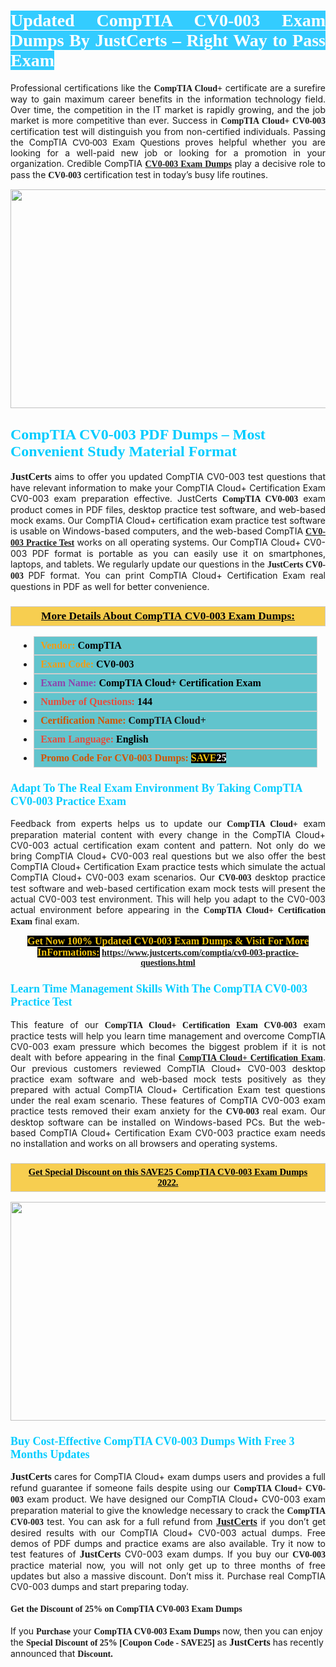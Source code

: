<h1 style="text-align: justify;"><span style="color:#ffffff;"><span style="font-family:Georgia,serif;"><strong><span style="background-color:#33ccff;">Updated CompTIA CV0-003 Exam Dumps By JustCerts – Right Way to Pass Exam</span></strong></span></span></h1>

<p style="text-align: justify;">Professional certifications like the <span style="font-family:Georgia,serif;"><strong>CompTIA Cloud+</strong></span> certificate are a surefire way to gain maximum career benefits in the information technology field. Over time, the competition in the IT market is rapidly growing, and the job market is more competitive than ever. Success in <span style="font-family:Georgia,serif;"><strong>CompTIA Cloud+ CV0-003</strong></span> certification test will distinguish you from non-certified individuals. Passing the CompTIA <span style="font-family:Arial,Helvetica,sans-serif;">CV0-003 Exam Questions </span>proves helpful whether you are looking for a well-paid new job or looking for a promotion in your organization. Credible CompTIA <span style="font-family:Georgia,serif;"><a href="https://www.justcerts.com/comptia/cv0-003-practice-questions.html"><strong>CV0-003 Exam Dumps</strong></a></span> play a decisive role to pass the <span style="font-family:Georgia,serif;"><strong> CV0-003</strong></span> certification test in today’s busy life routines.</p>

<p style="text-align: center;"><a href="https://www.justcerts.com/comptia/cv0-003-practice-questions.html"><img alt="" src="https://i.imgur.com/sRlK3Fm.jpg" style="width: 730px; height: 350px;" /></a></p>

<h2 style="margin-right:0in; margin-left:0in"><span style="color:#00ccff;"><span style="font-family:Georgia,serif;"><strong><span style="font-size:18pt">CompTIA CV0-003 PDF Dumps – Most Convenient Study Material Format</span></strong></span></span></h2>

<p style="text-align: justify;"><span style="font-size:16px;"><span style="font-family:Georgia,serif;"><strong>JustCerts</strong></span></span> aims to offer you updated CompTIA CV0-003 test questions that have relevant information to make your CompTIA Cloud+ Certification Exam CV0-003 exam preparation effective. JustCerts <span style="font-family:Georgia,serif;"><strong>CompTIA CV0-003</strong></span> exam product comes in PDF files, desktop practice test software, and web-based mock exams. Our CompTIA Cloud+ certification exam practice test software is usable on Windows-based computers, and the web-based CompTIA <span style="font-family:Georgia,serif;"><a href="https://www.justcerts.com/comptia/cv0-003-practice-questions.html"><strong>CV0-003 Practice Test</strong></a></span> works on all operating systems. Our CompTIA Cloud+ CV0-003 PDF format is portable as you can easily use it on smartphones, laptops, and tablets. We regularly update our questions in the <span style="font-family:Georgia,serif;"><strong>JustCerts CV0-003 </strong></span> PDF format. You can print CompTIA Cloud+ Certification Exam real questions in PDF as well for better convenience.</p>

<h3 style="background: #f7ce50; border: 1px solid rgb(204, 204, 204); padding: 5px 10px; text-align: center;"><span style="font-family:Georgia,serif;"><u><u><span style="color:#000000;"><span style="font-size:11pt"><span style="line-height:normal"><b><span style="font-size:13.0pt"><span cambria="">More Details About CompTIA CV0-003 Exam Dumps:</span></span></b></span></span></span></u></u></span></h3>

<ul>
	<li style="margin:0cm 10pt">
	<div style="background:#61c4cd; border: 1px solid rgb(204, 204, 204); padding: 5px 10px; text-align: justify;"><span style="font-family:Georgia,serif;"><span style="font-size:11pt"><span style="line-height:normal"><b><span style="font-size:12.0pt"><span new="" roman="" times=""><span style="color:#f39c12;">Vendor:</span> <span style="color:#000000;">CompTIA</span></span></span></b></span></span></span></div>
	</li>
	<li style="margin:0cm 10pt">
	<div style="background: #61c4cd; border: 1px solid rgb(204, 204, 204); padding: 5px 10px; text-align: justify;"><span style="font-family:Georgia,serif;"><span style="font-size:11pt"><span style="line-height:normal"><b><span style="font-size:12.0pt"><span new="" roman="" times=""><span style="color:#f39c12;">Exam Code:</span> <span style="color:#000000;">CV0-003</span></span></span></b></span></span></span></div>
	</li>
	<li style="margin:0cm 10pt">
	<div style="background: #61c4cd; border: 1px solid rgb(204, 204, 204); padding: 5px 10px; text-align: justify;"><span style="font-family:Georgia,serif;"><span style="font-size:11pt"><span style="line-height:normal"><b><span style="font-size:12.0pt"><span new="" roman="" times=""><span style="color:#8e44ad;">Exam Name:</span> <span style="color:#000000;">CompTIA Cloud+ Certification Exam</span></span></span></b></span></span></span></div>
	</li>
	<li style="margin:0cm 10pt">
	<div style="background: #61c4cd; border: 1px solid rgb(204, 204, 204); padding: 5px 10px;"><span style="font-family:Georgia,serif;"><span style="font-size:11pt"><span style="line-height:normal"><b><span style="font-size:12.0pt"><span new="" roman="" times=""><span style="color:#e74c3c;">Number of Questions:</span><span style="color:#000000;"><span style="color:#f1c40f;"> </span>144</span></span></span></b></span></span></span></div>
	</li>
	<li style="margin:0cm 10pt">
	<div style="background: #61c4cd; border: 1px solid rgb(204, 204, 204); padding: 5px 10px; text-align: justify;"><span style="font-family:Georgia,serif;"><span style="font-size:11pt"><span style="line-height:normal"><b><span style="font-size:12.0pt"><span new="" roman="" times=""><span style="color:#d35400;">Certification Name:</span> CompTIA Cloud+</span></span></b></span></span></span></div>
	</li>
	<li style="margin:0cm 10pt">
	<div style="background: #61c4cd; border: 1px solid rgb(204, 204, 204); padding: 5px 10px; text-align: justify;"><span style="font-family:Georgia,serif;"><span style="font-size:11pt"><span style="line-height:normal"><b><span style="font-size:12.0pt"><span new="" roman="" times=""><span style="color:#e74c3c;">Exam Language:</span> <span style="color:#000000;">English</span></span></span></b></span></span></span></div>
	</li>
	<li style="margin:0cm 10pt">
	<div style="background: #61c4cd; border: 1px solid rgb(204, 204, 204); padding: 5px 10px;"><span style="font-family:Georgia,serif;"><span style="font-size:11pt"><span style="line-height:normal"><b><span style="font-size:12.0pt"><span new="" roman="" times=""><span style="color:#d35400;">Promo Code For CV0-003 Dumps:</span><span style="color:#f1c40f;"> <span style="background-color:#000000;">SAVE</span></span><span style="color:#ffffff;"><span style="background-color:#000000;">25</span></span></span></span></b></span></span></span></div>
	</li>
</ul>

<h3 style="margin-right:0in; margin-left:0in"><span style="color:#00ccff;"><span style="font-family:Georgia,serif;"><strong><span style="font-size:13.5pt">Adapt To The Real Exam Environment By Taking CompTIA CV0-003 Practice Exam</span></strong></span></span></h3>

<p style="text-align: justify;">Feedback from experts helps us to update our <span style="font-family:Georgia,serif;"><strong>CompTIA Cloud+</strong></span> exam preparation material content with every change in the CompTIA Cloud+ CV0-003 actual certification exam content and pattern. Not only do we bring CompTIA Cloud+ CV0-003 real questions but we also offer the best CompTIA Cloud+ Certification Exam practice tests which simulate the actual CompTIA Cloud+ CV0-003 exam scenarios. Our <span style="font-family:Georgia,serif;"><strong> CV0-003</strong></span> desktop practice test software and web-based certification exam mock tests will present the actual CV0-003 test environment. This will help you adapt to the CV0-003 actual environment before appearing in the <span style="font-family:Georgia,serif;"><strong>CompTIA Cloud+ Certification Exam</strong></span> final exam.</p>

<p style="text-align: center;"><span style="font-family:Georgia,serif;"><strong><span style="font-size:16px;"><span style="color:#f1c40f;"><span style="background-color:#000000;">Get Now 100% Updated CV0-003 Exam Dumps & Visit For More InFormations:</span></span></span> <a href="https://www.justcerts.com/comptia/cv0-003-practice-questions.html">https://www.justcerts.com/comptia/cv0-003-practice-questions.html</a></strong></span></p>

<h3 style="margin-right:0in; margin-left:0in"><span style="color:#00ccff;"><span style="font-family:Georgia,serif;"><strong><span style="font-size:13.5pt">Learn Time Management Skills With The CompTIA CV0-003 Practice Test</span></strong></span></span></h3>

<p style="text-align: justify;">This feature of our <span style="font-family:Georgia,serif;"><strong>CompTIA Cloud+ Certification Exam CV0-003</strong></span> exam practice tests will help you learn time management and overcome CompTIA CV0-003 exam pressure which becomes the biggest problem if it is not dealt with before appearing in the final <span style="font-family:Georgia,serif;"><a href="https://www.justcerts.com/comptia/comptia-cloud-certification-exams.html"><strong>CompTIA Cloud+ Certification Exam</strong></a></span>. Our previous customers reviewed CompTIA Cloud+ CV0-003 desktop practice exam software and web-based mock tests positively as they prepared with actual CompTIA Cloud+ Certification Exam test questions under the real exam scenario. These features of CompTIA CV0-003 exam practice tests removed their exam anxiety for the <span style="font-family:Georgia,serif;"><strong>CV0-003 </strong></span> real exam. Our desktop software can be installed on Windows-based PCs. But the web-based CompTIA Cloud+ Certification Exam CV0-003 practice exam needs no installation and works on all browsers and operating systems.</p>

<h3 style="background: rgb(247, 206, 80); border: 1px solid rgb(204, 204, 204); padding: 5px 10px; text-align: center;"><span style="font-family:Georgia,serif;"><u><span style="color:#000000;"><span style="font-size:11pt;"><span style="line-height:normal;"><b><span cambria="">Get Special Discount on this SAVE25 CompTIA CV0-003 Exam Dumps 2022.</span></b></span></span></span></u></span></h3>

<p style="text-align: center;"><a href="https://www.justcerts.com/comptia/cv0-003-practice-questions.html"><img alt="" src="https://i.imgur.com/c4rEU3j.jpg" style="width: 700px; height: 350px;" /></a></p>

<h3 style="margin-right:0in; margin-left:0in"><span style="color:#00ccff;"><span style="font-family:Georgia,serif;"><strong><span style="font-size:13.5pt">Buy Cost-Effective CompTIA CV0-003 Dumps With Free 3 Months Updates</span></strong></span></span></h3>

<p style="text-align: justify;"><span style="font-size:16px;"><span style="font-family:Georgia,serif;"><strong>JustCerts</strong></span></span> cares for CompTIA Cloud+ exam dumps users and provides a full refund guarantee if someone fails despite using our <span style="font-family:Georgia,serif;"><strong>CompTIA Cloud+ CV0-003</strong></span> exam product. We have designed our CompTIA Cloud+ CV0-003 exam preparation material to give the knowledge necessary to crack the <span style="font-family:Georgia,serif;"><strong>CompTIA CV0-003</strong></span> test. You can ask for a full refund from <a href="https://www.justcerts.com/"><span style="font-size:16px;"><span style="font-family:Georgia,serif;"><strong>JustCerts</strong></span></span></a> if you don’t get desired results with our CompTIA Cloud+ CV0-003 actual dumps. Free demos of PDF dumps and practice exams are also available. Try it now to test features of <span style="font-size:16px;"><span style="font-family:Georgia,serif;"><strong>JustCerts</strong></span></span> CV0-003 exam dumps. If you buy our <span style="font-family:Georgia,serif;"><strong> CV0-003</strong></span> practice material now, you will not only get up to three months of free updates but also a massive discount. Don’t miss it. Purchase real CompTIA CV0-003 dumps and start preparing today.</p>

<h4><span style="font-family:Georgia,serif;"><strong>Get the Discount of 25% on CompTIA CV0-003 Exam Dumps</strong></span></h4>

<p>If you <span style="font-family:Georgia,serif;"><strong>Purchase</strong></span> your <span style="font-family:Georgia,serif;"><strong>CompTIA CV0-003 Exam Dumps</strong></span> now, then you can enjoy the <span style="font-size:14px;"><span style="font-family:Georgia,serif;"><strong>Special Discount of 25% [Coupon Code - SAVE25]</strong></span></span> as <span style="font-size:16px;"><span style="font-family:Georgia,serif;"><strong>JustCerts</strong></span></span> has recently announced that <span style="font-size:14px;"><span style="font-family:Georgia,serif;"><strong>Discount.</strong></span></span></p>
